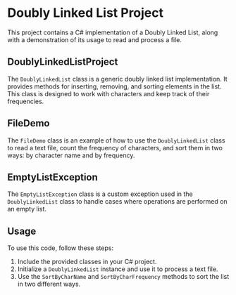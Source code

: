 # Doubly Linked List Project

This project contains a C# implementation of a Doubly Linked List, along with a demonstration of its usage to read and process a file. 

## DoublyLinkedListProject

The `DoublyLinkedList` class is a generic doubly linked list implementation. It provides methods for inserting, removing, and sorting elements in the list. This class is designed to work with characters and keep track of their frequencies.

## FileDemo

The `FileDemo` class is an example of how to use the `DoublyLinkedList` class to read a text file, count the frequency of characters, and sort them in two ways: by character name and by frequency.

## EmptyListException

The `EmptyListException` class is a custom exception used in the `DoublyLinkedList` class to handle cases where operations are performed on an empty list.

## Usage

To use this code, follow these steps:

1. Include the provided classes in your C# project.
2. Initialize a `DoublyLinkedList` instance and use it to process a text file.
3. Use the `SortByCharName` and `SortByCharFrequency` methods to sort the list in two different ways.

